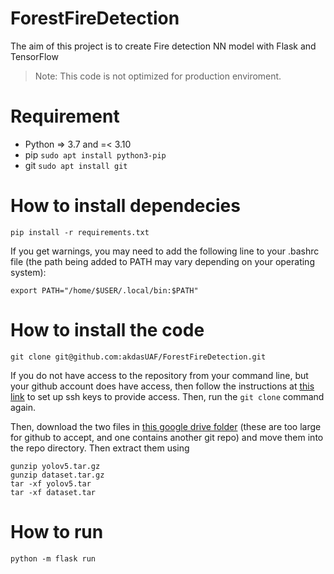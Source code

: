 # ForestFireDetection

The aim of this project is to create Fire detection NN model with Flask and TensorFlow
> Note: This code is not optimized for production enviroment.

# Requirement
- Python => 3.7 and =< 3.10
- pip `sudo apt install python3-pip`
- git `sudo apt install git`

# How to install dependecies

`pip install -r requirements.txt`

If you get warnings, you may need to add the following line to your .bashrc file (the path being added to PATH may vary depending on your operating system):

`export PATH="/home/$USER/.local/bin:$PATH"`

# How to install the code

`git clone git@github.com:akdasUAF/ForestFireDetection.git`

If you do not have access to the repository from your command line, but your github account does have access, then follow the instructions at [this link](https://docs.github.com/en/authentication/connecting-to-github-with-ssh/adding-a-new-ssh-key-to-your-github-account) to set up ssh keys to provide access. Then, run the `git clone` command again.

Then, download the two files in [this google drive folder](https://drive.google.com/drive/folders/1aJDFIOFEKJhqdWJ3Ss87bVHyjHAvJaie?usp=sharing) (these are too large for github to accept, and one contains another git repo) and move them into the repo directory. Then extract them using
```
gunzip yolov5.tar.gz
gunzip dataset.tar.gz
tar -xf yolov5.tar
tar -xf dataset.tar
```

# How to run
`python -m flask run`
 
